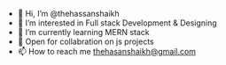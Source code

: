- 👋 Hi, I’m @thehassanshaikh
- 👀 I’m interested in Full stack Development & Designing
- 🌱 I’m currently learning MERN stack
- 💞️ Open for collabration on js projects
- 📫 How to reach me thehasanshaikh@gmail.com

<!---
thehassanshaikh/thehassanshaikh is a ✨ special ✨ repository because its `README.md` (this file) appears on your GitHub profile.
You can click the Preview link to take a look at your changes.
--->
